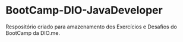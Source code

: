 # BootCamp-DIO-JavaDeveloper


Respositório criado para amazenamento dos Exercícios e Desafios do BootCamp da DIO.me.
